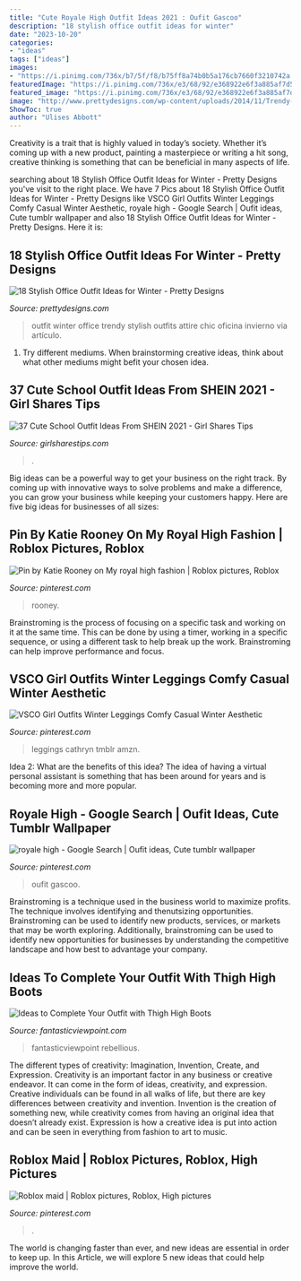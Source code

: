```yaml
---
title: "Cute Royale High Outfit Ideas 2021 : Oufit Gascoo"
description: "18 stylish office outfit ideas for winter"
date: "2023-10-20"
categories:
- "ideas"
tags: ["ideas"]
images:
- "https://i.pinimg.com/736x/b7/5f/f8/b75ff8a74b0b5a176cb7660f3210742a.jpg"
featuredImage: "https://i.pinimg.com/736x/e3/68/92/e368922e6f3a885af7d59435b07b34e4.jpg"
featured_image: "https://i.pinimg.com/736x/e3/68/92/e368922e6f3a885af7d59435b07b34e4.jpg"
image: "http://www.prettydesigns.com/wp-content/uploads/2014/11/Trendy-Outfit-for-Work.jpg"
ShowToc: true
author: "Ulises Abbott"
---
```



Creativity is a trait that is highly valued in today’s society. Whether it’s coming up with a new product, painting a masterpiece or writing a hit song, creative thinking is something that can be beneficial in many aspects of life.

	

		
searching about 18 Stylish Office Outfit Ideas for Winter - Pretty Designs you've visit to the right place. We have 7 Pics about 18 Stylish Office Outfit Ideas for Winter - Pretty Designs like VSCO Girl Outfits Winter Leggings Comfy Casual Winter Aesthetic, royale high - Google Search | Oufit ideas, Cute tumblr wallpaper and also 18 Stylish Office Outfit Ideas for Winter - Pretty Designs. Here it is:
		
    
## 18 Stylish Office Outfit Ideas For Winter - Pretty Designs

<img loading=lazy src="http://www.prettydesigns.com/wp-content/uploads/2014/11/Trendy-Outfit-for-Work.jpg" onerror="this.onerror=null;this.src='https://tse4.mm.bing.net/th?id=OIP.zvcZGUSp7geJ_UaSz2x3UQHaLG&amp;pid=15.1';" alt="18 Stylish Office Outfit Ideas for Winter - Pretty Designs">

_Source: prettydesigns.com_

>outfit winter office trendy stylish outfits attire chic oficina invierno via artículo. 

	

1. Try different mediums. When brainstorming creative ideas, think about what other mediums might befit your chosen idea.

    
## 37 Cute School Outfit Ideas From SHEIN 2021 - Girl Shares Tips

<img loading=lazy src="https://i0.wp.com/www.girlsharestips.com/wp-content/uploads/school-outfit-ideas-from-SHEIN-37.jpg?w=500&amp;ssl=1" onerror="this.onerror=null;this.src='https://tse1.mm.bing.net/th?id=OIP.jIagv8-oX8w9rTuHAICjqQHaJ3&amp;pid=15.1';" alt="37 Cute School Outfit Ideas From SHEIN 2021 - Girl Shares Tips">

_Source: girlsharestips.com_

>. 

	

Big ideas can be a powerful way to get your business on the right track. By coming up with innovative ways to solve problems and make a difference, you can grow your business while keeping your customers happy. Here are five big ideas for businesses of all sizes: 

    
## Pin By Katie Rooney On My Royal High Fashion | Roblox Pictures, Roblox

<img loading=lazy src="https://i.pinimg.com/736x/bf/db/63/bfdb6367444d60b90504f07a498516e0.jpg" onerror="this.onerror=null;this.src='https://tse2.mm.bing.net/th?id=OIP.nW0ioQpaqwlguVtfYU1z8AHaFj&amp;pid=15.1';" alt="Pin by Katie Rooney on My royal high fashion | Roblox pictures, Roblox">

_Source: pinterest.com_

>rooney. 

	

Brainstroming is the process of focusing on a specific task and working on it at the same time. This can be done by using a timer, working in a specific sequence, or using a different task to help break up the work. Brainstroming can help improve performance and focus.

    
## VSCO Girl Outfits Winter Leggings Comfy Casual Winter Aesthetic

<img loading=lazy src="https://i.pinimg.com/736x/42/d1/45/42d145a6388fa3805e9405a134d3e65a.jpg" onerror="this.onerror=null;this.src='https://tse1.mm.bing.net/th?id=OIP.cvsMp-GmDMwDt_TNmee2DQHaNd&amp;pid=15.1';" alt="VSCO Girl Outfits Winter Leggings Comfy Casual Winter Aesthetic">

_Source: pinterest.com_

>leggings cathryn tmblr amzn. 

	

Idea 2: What are the benefits of this idea?
The idea of having a virtual personal assistant is something that has been around for years and is becoming more and more popular.

    
## Royale High - Google Search | Oufit Ideas, Cute Tumblr Wallpaper

<img loading=lazy src="https://i.pinimg.com/736x/b7/5f/f8/b75ff8a74b0b5a176cb7660f3210742a.jpg" onerror="this.onerror=null;this.src='https://tse1.mm.bing.net/th?id=OIP.IPiDZsjFHoI2m30OYY6zMAAAAA&amp;pid=15.1';" alt="royale high - Google Search | Oufit ideas, Cute tumblr wallpaper">

_Source: pinterest.com_

>oufit gascoo. 

	

Brainstroming is a technique used in the business world to maximize profits. The technique involves identifying and thenutsizing opportunities. Brainstroming can be used to identify new products, services, or markets that may be worth exploring. Additionally, brainstroming can be used to identify new opportunities for businesses by understanding the competitive landscape and how best to advantage your company.

    
## Ideas To Complete Your Outfit With Thigh High Boots

<img loading=lazy src="http://www.fantasticviewpoint.com/wp-content/uploads/2013/11/haute-rebellious-boots-haute-rebellious-skirt_400.jpg" onerror="this.onerror=null;this.src='https://tse3.mm.bing.net/th?id=OIP.J9bfUFo3c0PltqYK4CNWQAHaLH&amp;pid=15.1';" alt="Ideas to Complete Your Outfit with Thigh High Boots">

_Source: fantasticviewpoint.com_

>fantasticviewpoint rebellious. 

	

The different types of creativity: Imagination, Invention, Create, and Expression.
Creativity is an important factor in any business or creative endeavor. It can come in the form of ideas, creativity, and expression. Creative individuals can be found in all walks of life, but there are key differences between creativity and invention. Invention is the creation of something new, while creativity comes from having an original idea that doesn’t already exist. Expression is how a creative idea is put into action and can be seen in everything from fashion to art to music.

    
## Roblox Maid | Roblox Pictures, Roblox, High Pictures

<img loading=lazy src="https://i.pinimg.com/736x/e3/68/92/e368922e6f3a885af7d59435b07b34e4.jpg" onerror="this.onerror=null;this.src='https://tse2.mm.bing.net/th?id=OIP.g-_T6TK8Qp5lPkWmhS413QHaHl&amp;pid=15.1';" alt="Roblox maid | Roblox pictures, Roblox, High pictures">

_Source: pinterest.com_

>. 

	

The world is changing faster than ever, and new ideas are essential in order to keep up. In this Article, we will explore 5 new ideas that could help improve the world.

